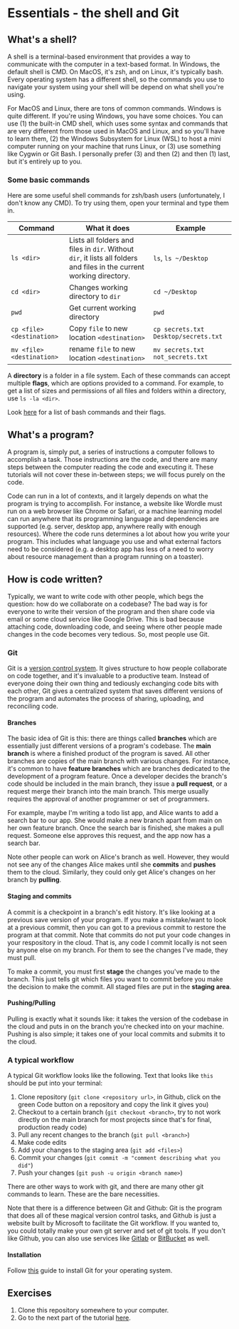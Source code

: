 # Essentials - the shell and Git

## What's a shell?

A shell is a terminal-based environment that provides a way to communicate with the computer in a text-based format. In Windows, the default shell is CMD. On MacOS, it's zsh, and on Linux, it's typically bash. Every operating system has a different shell, so the commands you use to navigate your system using your shell will be depend on what shell you're using.

For MacOS and Linux, there are tons of common commands. Windows is quite different. If you're using Windows, you have some choices. You can use (1) the built-in CMD shell, which uses some syntax and commands that are very different from those used in MacOS and Linux, and so you'll have to learn them, (2) the Windows Subsystem for Linux (WSL) to host a mini computer running on your machine that runs Linux, or (3) use something like Cygwin or Git Bash. I personally prefer (3) and then (2) and then (1) last, but it's entirely up to you.

### Some basic commands

Here are some useful shell commands for zsh/bash users (unfortunately, I don't know any CMD). To try using them, open your terminal and type them in.

| Command      | What it does | Example |
| ----------- | ----------- | ----- |
| `ls <dir>`      | Lists all folders and files in `dir`. Without `dir`, it lists all folders and files in the current working directory. | `ls`, `ls ~/Desktop` |
| `cd <dir>`      | Changes working directory to `dir`      | `cd ~/Desktop` |
| `pwd`   | Get current working directory        | `pwd`|
| `cp <file> <destination>`   | Copy `file` to new location `<destination>` | `cp secrets.txt Desktop/secrets.txt`|
| `mv <file> <destination>`   | rename `file` to new location `<destination>` | `mv secrets.txt not_secrets.txt`|

A **directory** is a folder in a file system. Each of these commands can accept multiple **flags**, which are options provided to a command. For example, to get a list of sizes and permissions of all files and folders within a directory, use `ls -la <dir>`.

Look [here](https://ss64.com/bash/cp.html) for a list of bash commands and their flags.

## What's a program?

A program is, simply put, a series of instructions a computer follows to accomplish a task. Those instructions are the code, and there are many steps between the computer reading the code and executing it. These tutorials will not cover these in-between steps; we will focus purely on the code.

Code can run in a lot of contexts, and it largely depends on what the program is trying to accomplish. For instance, a website like Wordle must run on a web browser like Chrome or Safari, or a machine learning model can run anywhere that its programming language and dependencies are supported (e.g. server, desktop app, anywhere really with enough resources). Where the code runs determines a lot about how you write your program. This includes what language you use and what external factors need to be considered (e.g. a desktop app has less of a need to worry about resource management than a program running on a toaster).

## How is code written?

Typically, we want to write code with other people, which begs the question: how do we collaborate on a codebase? The bad way is for everyone to write their version of the program and then share code via email or some cloud service like Google Drive. This is bad because attaching code, downloading code, and seeing where other people made changes in the code becomes very tedious. So, most people use Git.

### Git

Git is a [version control system](https://en.wikipedia.org/wiki/Version_control). It gives structure to how people collaborate on code together, and it's invaluable to a productive team. Instead of everyone doing their own thing and tediously exchanging code bits with each other, Git gives a centralized system that saves different versions of the program and automates the process of sharing, uploading, and reconciling code.

#### Branches

The basic idea of Git is this: there are things called **branches** which are essentially just different versions of a program's codebase. The **main branch** is where a finished product of the program is saved. All other branches are copies of the main branch with various changes. For instance, it's common to have **feature branches** which are branches dedicated to the development of a program feature. Once a developer decides the branch's code should be included in the main branch, they issue a **pull request**, or a request merge their branch into the main branch. This merge usually requires the approval of another programmer or set of programmers.

For example, maybe I'm writing a todo list app, and Alice wants to add a search bar to our app. She would make a new branch apart from main on her own feature branch. Once the search bar is finished, she makes a pull request. Someone else approves this request, and the app now has a search bar.

Note other people can work on Alice's branch as well. However, they would not see any of the changes Alice makes until she **commits** and **pushes** them to the cloud. Similarly, they could only get Alice's changes on her branch by **pulling**.

#### Staging and commits

A commit is a checkpoint in a branch's edit history. It's like looking at a previous save version of your program. If you make a mistake/want to look at a previous commit, then you can got to a previous commit to restore the program at that commit. Note that commits do not put your code changes in your respository in the cloud. That is, any code I commit locally is not seen by anyone else on my branch. For them to see the changes I've made, they must pull.

To make a commit, you must first **stage** the changes you've made to the branch. This just tells git which files you want to commit before you make the decision to make the commit. All staged files are put in the **staging area**.

#### Pushing/Pulling

Pulling is exactly what it sounds like: it takes the version of the codebase in the cloud and puts in on the branch you're checked into on your machine. Pushing is also simple; it takes one of your local commits and submits it to the cloud.

### A typical workflow

A typical Git workflow looks like the following. Text that looks like `this` should be put into your terminal:

1. Clone repository (`git clone <repository url>`, in Github, click on the green Code button on a repository and copy the link it gives you)
2. Checkout to a certain branch (`git checkout <branch>`, try to not work directly on the main branch for most projects since that's for final, production ready code)
3. Pull any recent changes to the branch (`git pull <branch>`)
4. Make code edits
5. Add your changes to the staging area (`git add <files>`)
6. Commit your changes (`git commit -m "comment describing what you did"`)
7. Push your changes (`git push -u origin <branch name>`)

There are other ways to work with git, and there are many other git commands to learn. These are the bare necessities.

Note that there is a difference between Git and Github: Git is the program that does all of these magical version control tasks, and Github is just a website built by Microsoft to facilitate the Git workflow. If you wanted to, you could totally make your own git server and set of git tools. If you don't like Github, you can also use services like [Gitlab](https://about.gitlab.com/) or [BitBucket](https://bitbucket.org/product) as well.

#### Installation

Follow [this](https://git-scm.com/book/en/v2/Getting-Started-Installing-Git) guide to install Git for your operating system.

## Exercises

1. Clone this repository somewhere to your computer.
2. Go to the next part of the tutorial [here](../how-to-programming/tutorial.md).

